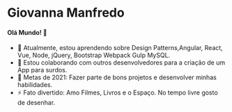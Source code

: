# Giovanna Manfredo
#### Olá Mundo! 👋
- 🌱 Atualmente, estou aprendendo sobre Design Patterns,Angular, React, Vue, Node, jQuery, Bootstrap Webpack Gulp MySQL.
- 👯 Estou colaborando com outros desenvolvedores para a criação de um App para surdos.
- 🥅 Metas de 2021: Fazer parte de bons projetos e desenvolver minhas habilidades.
- ⚡ Fato divertido: Amo Filmes, Livros e o Espaço. No tempo livre gosto de desenhar. 



